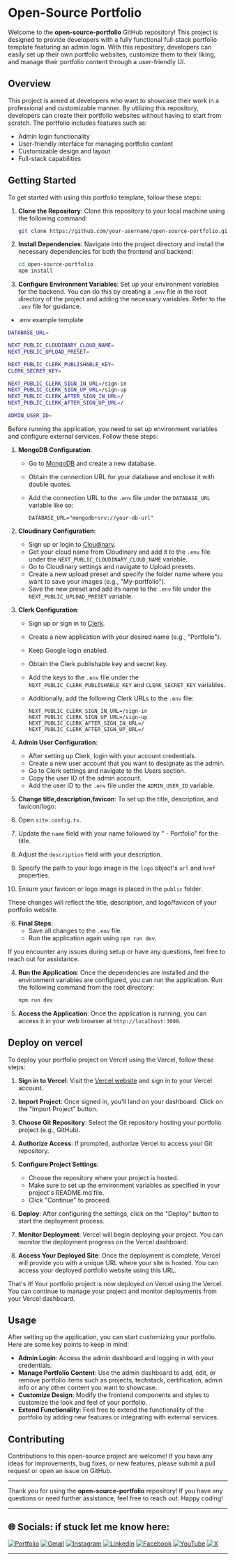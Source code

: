 # Open-Source Portfolio

Welcome to the **open-source-portfolio** GitHub repository! This project is designed to provide developers with a fully functional full-stack portfolio template featuring an admin login. With this repository, developers can easily set up their own portfolio websites, customize them to their liking, and manage their portfolio content through a user-friendly UI.

## Overview

This project is aimed at developers who want to showcase their work in a professional and customizable manner. By utilizing this repository, developers can create their portfolio websites without having to start from scratch. The portfolio includes features such as:

- Admin login functionality
- User-friendly interface for managing portfolio content
- Customizable design and layout
- Full-stack capabilities

## Getting Started

To get started with using this portfolio template, follow these steps:

1. **Clone the Repository**: Clone this repository to your local machine using the following command:

   ```bash
   git clone https://github.com/your-username/open-source-portfolio.git
   ```

2. **Install Dependencies**: Navigate into the project directory and install the necessary dependencies for both the frontend and backend:

   ```bash
   cd open-source-portfolio
   npm install
   ```

3. **Configure Environment Variables**: Set up your environment variables for the backend. You can do this by creating a `.env` file in the root directory of the project and adding the necessary variables. Refer to the `.env` file for guidance.

- .env example template

```bash
DATABASE_URL=

NEXT_PUBLIC_CLOUDINARY_CLOUD_NAME=
NEXT_PUBLIC_UPLOAD_PRESET=

NEXT_PUBLIC_CLERK_PUBLISHABLE_KEY=
CLERK_SECRET_KEY=

NEXT_PUBLIC_CLERK_SIGN_IN_URL=/sign-in
NEXT_PUBLIC_CLERK_SIGN_UP_URL=/sign-up
NEXT_PUBLIC_CLERK_AFTER_SIGN_IN_URL=/
NEXT_PUBLIC_CLERK_AFTER_SIGN_UP_URL=/

ADMIN_USER_ID=
```

Before running the application, you need to set up environment variables and configure external services. Follow these steps:

1. **MongoDB Configuration**:

   - Go to [MongoDB](https://www.mongodb.com/) and create a new database.
   - Obtain the connection URL for your database and enclose it with double quotes.
   - Add the connection URL to the `.env` file under the `DATABASE_URL` variable like so:

     ```
     DATABASE_URL="mongodb+srv://your-db-url"
     ```

2. **Cloudinary Configuration**:

   - Sign up or login to [Cloudinary](https://cloudinary.com/).
   - Get your cloud name from Cloudinary and add it to the `.env` file under the `NEXT_PUBLIC_CLOUDINARY_CLOUD_NAME` variable.
   - Go to Cloudinary settings and navigate to Upload presets.
   - Create a new upload preset and specify the folder name where you want to save your images (e.g., "My-portfolio").
   - Save the new preset and add its name to the `.env` file under the `NEXT_PUBLIC_UPLOAD_PRESET` variable.

3. **Clerk Configuration**:

   - Sign up or sign in to [Clerk](https://clerk.com/).
   - Create a new application with your desired name (e.g., "Portfolio").
   - Keep Google login enabled.
   - Obtain the Clerk publishable key and secret key.
   - Add the keys to the `.env` file under the `NEXT_PUBLIC_CLERK_PUBLISHABLE_KEY` and `CLERK_SECRET_KEY` variables.
   - Additionally, add the following Clerk URLs to the `.env` file:

     ```
     NEXT_PUBLIC_CLERK_SIGN_IN_URL=/sign-in
     NEXT_PUBLIC_CLERK_SIGN_UP_URL=/sign-up
     NEXT_PUBLIC_CLERK_AFTER_SIGN_IN_URL=/
     NEXT_PUBLIC_CLERK_AFTER_SIGN_UP_URL=/
     ```

4. **Admin User Configuration**:

   - After setting up Clerk, login with your account credentials.
   - Create a new user account that you want to designate as the admin.
   - Go to Clerk settings and navigate to the Users section.
   - Copy the user ID of the admin account.
   - Add the user ID to the `.env` file under the `ADMIN_USER_ID` variable.

5. **Change title,description,favicon**:
   To set up the title, description, and favicon/logo:

6. Open `site.config.ts`.
7. Update the `name` field with your name followed by " - Portfolio" for the title.
8. Adjust the `description` field with your description.
9. Specify the path to your logo image in the `logo` object's `url` and `href` properties.
10. Ensure your favicon or logo image is placed in the `public` folder.

These changes will reflect the title, description, and logo/favicon of your portfolio website.

6. **Final Steps**:
   - Save all changes to the `.env` file.
   - Run the application again using `npm run dev`.

If you encounter any issues during setup or have any questions, feel free to reach out for assistance.

4. **Run the Application**: Once the dependencies are installed and the environment variables are configured, you can run the application. Run the following command from the root directory:

   ```bash
   npm run dev
   ```

5. **Access the Application**: Once the application is running, you can access it in your web browser at `http://localhost:3000`.

## Deploy on vercel

To deploy your portfolio project on Vercel using the Vercel, follow these steps:

1. **Sign in to Vercel**: Visit the [Vercel website](https://vercel.com/) and sign in to your Vercel account.

2. **Import Project**: Once signed in, you'll land on your dashboard. Click on the "Import Project" button.

3. **Choose Git Repository**: Select the Git repository hosting your portfolio project (e.g., GitHub).

4. **Authorize Access**: If prompted, authorize Vercel to access your Git repository.

5. **Configure Project Settings**:

   - Choose the repository where your project is hosted.
   - Make sure to set up the environment variables as specified in your project's README.md file.
   - Click "Continue" to proceed.

6. **Deploy**: After configuring the settings, click on the "Deploy" button to start the deployment process.

7. **Monitor Deployment**: Vercel will begin deploying your project. You can monitor the deployment progress on the Vercel dashboard.

8. **Access Your Deployed Site**: Once the deployment is complete, Vercel will provide you with a unique URL where your site is hosted. You can access your deployed portfolio website using this URL.

That's it! Your portfolio project is now deployed on Vercel using the Vercel. You can continue to manage your project and monitor deployments from your Vercel dashboard.

## Usage

After setting up the application, you can start customizing your portfolio. Here are some key points to keep in mind:

- **Admin Login**: Access the admin dashboard and logging in with your credentials.
- **Manage Portfolio Content**: Use the admin dashboard to add, edit, or remove portfolio items such as projects, techstack, certification, admin info or any other content you want to showcase.
- **Customize Design**: Modify the frontend components and styles to customize the look and feel of your portfolio.
- **Extend Functionality**: Feel free to extend the functionality of the portfolio by adding new features or integrating with external services.

## Contributing

Contributions to this open-source project are welcome! If you have any ideas for improvements, bug fixes, or new features, please submit a pull request or open an issue on GitHub.

---

Thank you for using the **open-source-portfolio** repository! If you have any questions or need further assistance, feel free to reach out. Happy coding!

---

## 🌐 Socials: if stuck let me know here:

[![Portfolio](https://img.shields.io/badge/Portfolio-%23000000.svg?style=for-the-badge&logo=Portfolio&logoColor=white)](https://meeruzairwashere-portfolio.onrender.com/)
[![Gmail](https://img.shields.io/badge/Gmail-D14836?style=for-the-badge&logo=gmail&logoColor=white)](mailto:meer.uxair007@gmail.com)
[![Instagram](https://img.shields.io/badge/Instagram-%23E4405F.svg?style=for-the-badge&logo=Instagram&logoColor=white)](https://instagram.com/meeruzairwashere)
[![LinkedIn](https://img.shields.io/badge/linkedin-%230077B5.svg?style=for-the-badge&logo=linkedin&logoColor=white)](https://linkedin.com/in/meer-uzair-1b682b176)
[![Facebook](https://img.shields.io/badge/Facebook-%231877F2.svg?style=for-the-badge&logo=Facebook&logoColor=white)](https://facebook.com/profile.php?id=100069300923731)
[![YouTube](https://img.shields.io/badge/YouTube-%23FF0000.svg?style=for-the-badge&logo=YouTube&logoColor=white)](https://youtube.com/@meeruzairwashere)
[![X](https://img.shields.io/badge/X-%23000000.svg?style=for-the-badge&logo=X&logoColor=white)](https://twitter.com/miruzairwashere)

---

